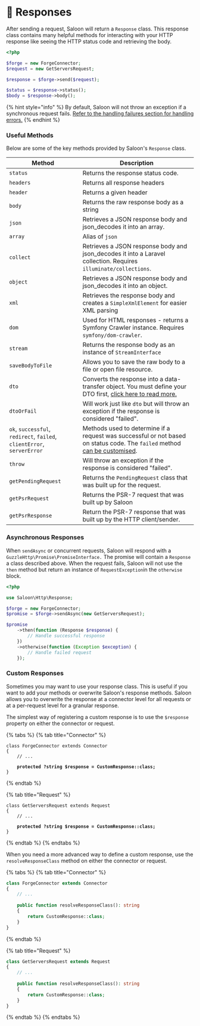 # 📡 Responses

After sending a request, Saloon will return a `Response` class. This response class contains many helpful methods for interacting with your HTTP response like seeing the HTTP status code and retrieving the body.

```php
<?php

$forge = new ForgeConnector;
$request = new GetServersRequest;

$response = $forge->send($request);

$status = $response->status();
$body = $response->body();
```

{% hint style="info" %}
By default, Saloon will not throw an exception if a synchronous request fails. [Refer to the handling failures section for handling errors.](handling-failures.md)
{% endhint %}

### Useful Methods

Below are some of the key methods provided by Saloon's `Response` class.

| Method                                                                 | Description                                                                                                                                                                                           |
| ---------------------------------------------------------------------- | ----------------------------------------------------------------------------------------------------------------------------------------------------------------------------------------------------- |
| `status`                                                               | Returns the response status code.                                                                                                                                                                     |
| `headers`                                                              | Returns all response headers                                                                                                                                                                          |
| `header`                                                               | Returns a given header                                                                                                                                                                                |
| `body`                                                                 | Returns the raw response body as a string                                                                                                                                                             |
| `json`                                                                 | Retrieves a JSON response body and json\_decodes it into an array.                                                                                                                                    |
| `array`                                                                | Alias of `json`                                                                                                                                                                                       |
| `collect`                                                              | Retrieves a JSON response body and json\_decodes it into a Laravel collection. Requires `illuminate/collections`.                                                                                     |
| `object`                                                               | Retrieves a JSON response body and json\_decodes it into an object.                                                                                                                                   |
| `xml`                                                                  | Retrieves the response body and creates a `SimpleXmlElement` for easier XML parsing                                                                                                                   |
| `dom`                                                                  | Used for HTML responses - returns a Symfony Crawler instance. Requires `symfony/dom-crawler`.                                                                                                         |
| `stream`                                                               | Returns the response body as an instance of `StreamInterface`                                                                                                                                         |
| `saveBodyToFile`                                                       | Allows you to save the raw body to a file or open file resource.                                                                                                                                      |
| `dto`                                                                  | Converts the response into a data-transfer object. You must define your DTO first, [click here to read more.](data-transfer-objects.md)                                                               |
| `dtoOrFail`                                                            | Will work just like `dto` but will throw an exception if the response is considered "failed".                                                                                                         |
| `ok`, `successful`, `redirect`, `failed`, `clientError`, `serverError` | Methods used to determine if a request was successful or not based on status code. The `failed` method [can be customised](handling-failures.md#customising-when-saloon-thinks-a-request-has-failed). |
| `throw`                                                                | Will throw an exception if the response is considered "failed".                                                                                                                                       |
| `getPendingRequest`                                                    | Returns the `PendingRequest` class that was built up for the request.                                                                                                                                 |
| `getPsrRequest`                                                        | Returns the PSR-7 request that was built up by Saloon                                                                                                                                                 |
| `getPsrResponse`                                                       | Return the PSR-7 response that was built up by the HTTP client/sender.                                                                                                                                |

### Asynchronous Responses

When  `sendAsync` or concurrent requests, Saloon will respond with a `GuzzleHttp\Promise\PromiseInterface.` The promise will contain a `Response` a class described above. When the request fails, Saloon will not use the `then` method but return an instance of `RequestException`in the `otherwise` block.

```php
<?php

use Saloon\Http\Response;

$forge = new ForgeConnector;
$promise = $forge->sendAsync(new GetServersRequest);

$promise
    ->then(function (Response $response) {
        // Handle successful response
    })
    ->otherwise(function (Exception $exception) {
        // Handle failed request
    });
```

### Custom Responses

Sometimes you may want to use your response class. This is useful if you want to add your methods or overwrite Saloon's response methods. Saloon allows you to overwrite the response at a connector level for all requests or at a per-request level for a granular response.

The simplest way of registering a custom response is to use the `$response` property on either the connector or request.

{% tabs %}
{% tab title="Connector" %}
<pre class="language-php"><code class="lang-php">class ForgeConnector extends Connector
{
    // ...
    
<strong>    protected ?string $response = CustomResponse::class;
</strong>}
</code></pre>
{% endtab %}

{% tab title="Request" %}
<pre class="language-php"><code class="lang-php">class GetServersRequest extends Request
{
    // ...
    
<strong>    protected ?string $response = CustomResponse::class;
</strong>}
</code></pre>
{% endtab %}
{% endtabs %}

When you need a more advanced way to define a custom response, use the `resolveResponseClass` method on either the connector or request.

{% tabs %}
{% tab title="Connector" %}
```php
class ForgeConnector extends Connector
{
    // ...
    
    public function resolveResponseClass(): string
    {
        return CustomResponse::class;
    }
}
```
{% endtab %}

{% tab title="Request" %}
```php
class GetServersRequest extends Request
{
    // ...
    
    public function resolveResponseClass(): string
    {
        return CustomResponse::class;
    }
}
```
{% endtab %}
{% endtabs %}
